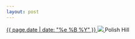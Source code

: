 ```yaml
---
layout: post
---
```


<p>
  <a href="/494">
    <time>{{ page.date | date: "%e %B %Y" }}</time>
    <img src="https://s3.amazonaws.com/life.aaronjgreenberg.com/494.jpg">
  </a>
  Polish Hill
</p>
